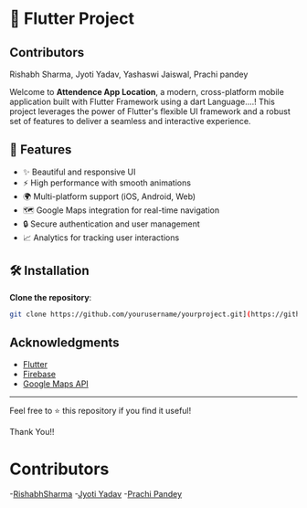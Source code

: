 # 🚀 Flutter Project 

## Contributors
Rishabh Sharma,
Jyoti Yadav,
Yashaswi Jaiswal, 
Prachi pandey


Welcome to **Attendence App Location**, a modern, cross-platform mobile application built with Flutter Framework using a dart Language....! This project leverages the power of Flutter's flexible UI framework and a robust set of features to deliver a seamless and interactive experience.

## 🌟 Features

- ✨ Beautiful and responsive UI
- ⚡ High performance with smooth animations
- 🌍 Multi-platform support (iOS, Android, Web)
- 🗺️ Google Maps integration for real-time navigation
- 🔒 Secure authentication and user management
- 📈 Analytics for tracking user interactions

## 🛠️ Installation
 **Clone the repository**:
   ```bash
   git clone https://github.com/yourusername/yourproject.git](https://github.com/yashijais5/Attendance_App_Location.git)
   ```

## Acknowledgments

- [Flutter](https://flutter.dev/)
- [Firebase](https://firebase.google.com/)
- [Google Maps API](https://developers.google.com/maps/documentation)

---

Feel free to ⭐ this repository if you find it useful!

Thank You!!

# Contributors
-[RishabhSharma](https://github.com/the-rishabh-sharma)
-[Jyoti Yadav](https://github.com/jyotiyadv23)
-[Prachi Pandey](https://github.com/prachiipandey)
